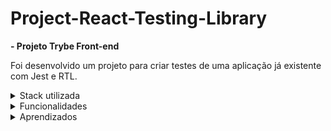 # Project-React-Testing-Library

**- Projeto Trybe Front-end**

Foi desenvolvido um projeto para criar testes de uma aplicação já existente com Jest e RTL.

<details><summary>Stack utilizada</summary>
<ul>
  <li>Framework: React</li>
  <li>Linguagem: Javascript</li>
  <li>Testes: Jest e RTL</li>
</ul>
</details>

<details><summary>Funcionalidades</summary>
<ul>
   <li>Criação de testes com Jest e RTL</li>
</ul>
</details>

<details><summary>Aprendizados</summary>
 <ul>
  <li>Desenvolver testes para um projeto React com Jest e RTL;</li>
  <li>Entender o funcionamento de testes</li>
  <li>Aprofundar conhecimentos em RTL e Jest</li>
</ul>
</details>
